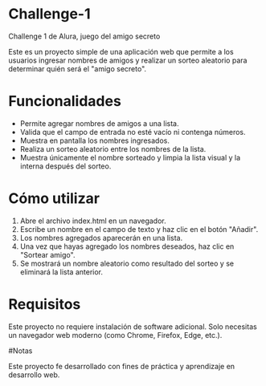 # Challenge-1
Challenge 1 de Alura, juego del amigo secreto

Este es un proyecto simple de una aplicación web que permite a los usuarios ingresar nombres de amigos y realizar un sorteo aleatorio para determinar quién será el "amigo secreto".

# Funcionalidades

- Permite agregar nombres de amigos a una lista.
- Valida que el campo de entrada no esté vacío ni contenga números.
- Muestra en pantalla los nombres ingresados.
- Realiza un sorteo aleatorio entre los nombres de la lista.
- Muestra únicamente el nombre sorteado y limpia la lista visual y la interna después del sorteo.

# Cómo utilizar

1. Abre el archivo index.html en un navegador.
2. Escribe un nombre en el campo de texto y haz clic en el botón "Añadir".
3. Los nombres agregados aparecerán en una lista.
4. Una vez que hayas agregado los nombres deseados, haz clic en "Sortear amigo".
5. Se mostrará un nombre aleatorio como resultado del sorteo y se eliminará la lista anterior.

# Requisitos

Este proyecto no requiere instalación de software adicional. Solo necesitas un navegador web moderno (como Chrome, Firefox, Edge, etc.).

#Notas

Este proyecto fe desarrollado con fines de práctica y aprendizaje en desarrollo web.
